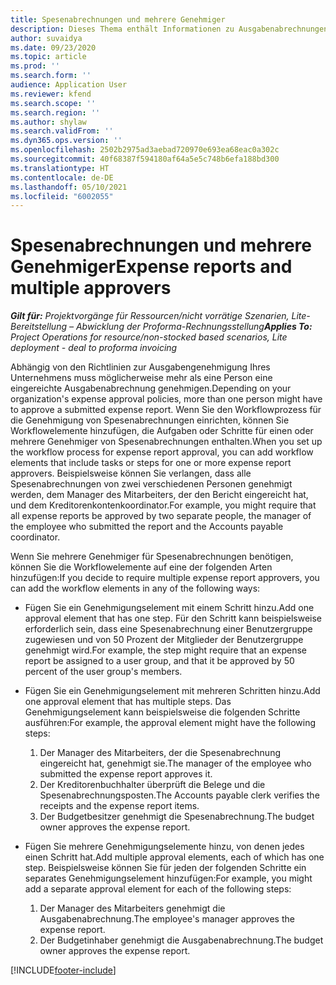 ```yaml
---
title: Spesenabrechnungen und mehrere Genehmiger
description: Dieses Thema enthält Informationen zu Ausgabenabrechnungen, die von mehr als einer Person genehmigt werden müssen.
author: suvaidya
ms.date: 09/23/2020
ms.topic: article
ms.prod: ''
ms.search.form: ''
audience: Application User
ms.reviewer: kfend
ms.search.scope: ''
ms.search.region: ''
ms.author: shylaw
ms.search.validFrom: ''
ms.dyn365.ops.version: ''
ms.openlocfilehash: 2502b2975ad3aebad720970e693ea68eac0a302c
ms.sourcegitcommit: 40f68387f594180af64a5e5c748b6efa188bd300
ms.translationtype: HT
ms.contentlocale: de-DE
ms.lasthandoff: 05/10/2021
ms.locfileid: "6002055"
---
```

# <a name="expense-reports-and-multiple-approvers"></a><span data-ttu-id="cfd78-103">Spesenabrechnungen und mehrere Genehmiger</span><span class="sxs-lookup"><span data-stu-id="cfd78-103">Expense reports and multiple approvers</span></span>

<span data-ttu-id="cfd78-104">_**Gilt für:** Projektvorgänge für Ressourcen/nicht vorrätige Szenarien, Lite-Bereitstellung – Abwicklung der Proforma-Rechnungsstellung_</span><span class="sxs-lookup"><span data-stu-id="cfd78-104">_**Applies To:** Project Operations for resource/non-stocked based scenarios, Lite deployment - deal to proforma invoicing_</span></span>

<span data-ttu-id="cfd78-105">Abhängig von den Richtlinien zur Ausgabengenehmigung Ihres Unternehmens muss möglicherweise mehr als eine Person eine eingereichte Ausgabenabrechnung genehmigen.</span><span class="sxs-lookup"><span data-stu-id="cfd78-105">Depending on your organization's expense approval policies, more than one person might have to approve a submitted expense report.</span></span> <span data-ttu-id="cfd78-106">Wenn Sie den Workflowprozess für die Genehmigung von Spesenabrechnungen einrichten, können Sie Workflowelemente hinzufügen, die Aufgaben oder Schritte für einen oder mehrere Genehmiger von Spesenabrechnungen enthalten.</span><span class="sxs-lookup"><span data-stu-id="cfd78-106">When you set up the workflow process for expense report approval, you can add workflow elements that include tasks or steps for one or more expense report approvers.</span></span> <span data-ttu-id="cfd78-107">Beispielsweise können Sie verlangen, dass alle Spesenabrechnungen von zwei verschiedenen Personen genehmigt werden, dem Manager des Mitarbeiters, der den Bericht eingereicht hat, und dem Kreditorenkontenkoordinator.</span><span class="sxs-lookup"><span data-stu-id="cfd78-107">For example, you might require that all expense reports be approved by two separate people, the manager of the employee who submitted the report and the Accounts payable coordinator.</span></span>

<span data-ttu-id="cfd78-108">Wenn Sie mehrere Genehmiger für Spesenabrechnungen benötigen, können Sie die Workflowelemente auf eine der folgenden Arten hinzufügen:</span><span class="sxs-lookup"><span data-stu-id="cfd78-108">If you decide to require multiple expense report approvers, you can add the workflow elements in any of the following ways:</span></span>

- <span data-ttu-id="cfd78-109">Fügen Sie ein Genehmigungselement mit einem Schritt hinzu.</span><span class="sxs-lookup"><span data-stu-id="cfd78-109">Add one approval element that has one step.</span></span> <span data-ttu-id="cfd78-110">Für den Schritt kann beispielsweise erforderlich sein, dass eine Spesenabrechnung einer Benutzergruppe zugewiesen und von 50 Prozent der Mitglieder der Benutzergruppe genehmigt wird.</span><span class="sxs-lookup"><span data-stu-id="cfd78-110">For example, the step might require that an expense report be assigned to a user group, and that it be approved by 50 percent of the user group's members.</span></span>
- <span data-ttu-id="cfd78-111">Fügen Sie ein Genehmigungselement mit mehreren Schritten hinzu.</span><span class="sxs-lookup"><span data-stu-id="cfd78-111">Add one approval element that has multiple steps.</span></span> <span data-ttu-id="cfd78-112">Das Genehmigungselement kann beispielsweise die folgenden Schritte ausführen:</span><span class="sxs-lookup"><span data-stu-id="cfd78-112">For example, the approval element might have the following steps:</span></span>

    1. <span data-ttu-id="cfd78-113">Der Manager des Mitarbeiters, der die Spesenabrechnung eingereicht hat, genehmigt sie.</span><span class="sxs-lookup"><span data-stu-id="cfd78-113">The manager of the employee who submitted the expense report approves it.</span></span>
    2. <span data-ttu-id="cfd78-114">Der Kreditorenbuchhalter überprüft die Belege und die Spesenabrechnungsposten.</span><span class="sxs-lookup"><span data-stu-id="cfd78-114">The Accounts payable clerk verifies the receipts and the expense report items.</span></span>
    3. <span data-ttu-id="cfd78-115">Der Budgetbesitzer genehmigt die Spesenabrechnung.</span><span class="sxs-lookup"><span data-stu-id="cfd78-115">The budget owner approves the expense report.</span></span>

- <span data-ttu-id="cfd78-116">Fügen Sie mehrere Genehmigungselemente hinzu, von denen jedes einen Schritt hat.</span><span class="sxs-lookup"><span data-stu-id="cfd78-116">Add multiple approval elements, each of which has one step.</span></span> <span data-ttu-id="cfd78-117">Beispielsweise können Sie für jeden der folgenden Schritte ein separates Genehmigungselement hinzufügen:</span><span class="sxs-lookup"><span data-stu-id="cfd78-117">For example, you might add a separate approval element for each of the following steps:</span></span>

    1. <span data-ttu-id="cfd78-118">Der Manager des Mitarbeiters genehmigt die Ausgabenabrechnung.</span><span class="sxs-lookup"><span data-stu-id="cfd78-118">The employee's manager approves the expense report.</span></span>
    2. <span data-ttu-id="cfd78-119">Der Budgetinhaber genehmigt die Ausgabenabrechnung.</span><span class="sxs-lookup"><span data-stu-id="cfd78-119">The budget owner approves the expense report.</span></span>


[!INCLUDE[footer-include](../includes/footer-banner.md)]